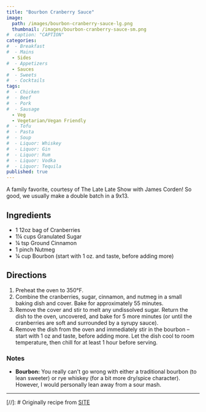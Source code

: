 ```yaml
---
title: "Bourbon Cranberry Sauce"
image: 
  path: /images/bourbon-cranberry-sauce-lg.png
  thumbnail: /images/bourbon-cranberry-sauce-sm.png
#  caption: "CAPTION"
categories:
#  - Breakfast
#  - Mains
  - Sides
#  - Appetizers
  - Sauces
#  - Sweets
#  - Cocktails
tags:
#  - Chicken
#  - Beef
#  - Pork
#  - Sausage
  - Veg
  - Vegetarian/Vegan Friendly
#  - Tofu
#  - Pasta
#  - Soup
#  - Liquor: Whiskey
#  - Liquor: Gin
#  - Liquor: Rum
#  - Liquor: Vodka
#  - Liquor: Tequila
published: true
---
```


A family favorite, courtesy of The Late Late Show with James Corden! So good, we usually make a double batch in a 9x13.

## Ingredients

* 1 12oz bag of Cranberries
* 1¼ cups Granulated Sugar
* ¼ tsp Ground Cinnamon
* 1 pinch Nutmeg
* ¼ cup Bourbon (start with 1 oz. and taste, before adding more)

## Directions

1. Preheat the oven to 350°F.
1. Combine the cranberries, sugar, cinnamon, and nutmeg in a small baking dish and cover. Bake for approximately 55 minutes.
1. Remove the cover and stir to melt any undissolved sugar. Return the dish to the oven, uncovered, and bake for 5 more minutes (or until the cranberries are soft and surrounded by a syrupy sauce).
1. Remove the dish from the oven and immediately stir in the bourbon – start with 1 oz and taste, before adding more. Let the dish cool to room temperature, then chill for at least 1 hour before serving.


### Notes

* **Bourbon:** You really can't go wrong with either a traditional bourbon (to lean sweeter) or rye whiskey (for a bit more dry/spice character). However, I would personally lean away from a sour mash.

---
[//]: # Originally recipe from [SITE](URL)

